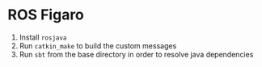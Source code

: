 # ROS Figaro 

1. Install `rosjava`
2. Run `catkin_make` to build the custom messages
3. Run `sbt` from the base directory in order to resolve java dependencies 
